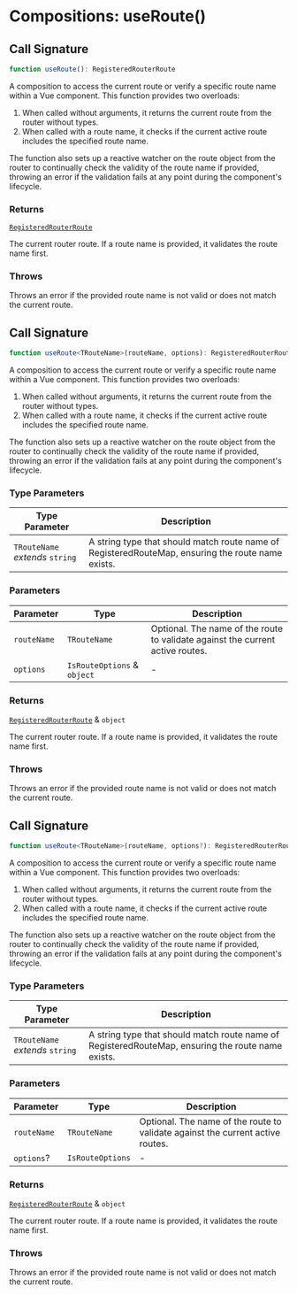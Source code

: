 # Compositions: useRoute()

## Call Signature

```ts
function useRoute(): RegisteredRouterRoute
```

A composition to access the current route or verify a specific route name within a Vue component.
This function provides two overloads:
1. When called without arguments, it returns the current route from the router without types.
2. When called with a route name, it checks if the current active route includes the specified route name.

The function also sets up a reactive watcher on the route object from the router to continually check the validity of the route name
if provided, throwing an error if the validation fails at any point during the component's lifecycle.

### Returns

[`RegisteredRouterRoute`](../types/RegisteredRouterRoute.md)

The current router route. If a route name is provided, it validates the route name first.

### Throws

Throws an error if the provided route name is not valid or does not match the current route.

## Call Signature

```ts
function useRoute<TRouteName>(routeName, options): RegisteredRouterRoute & object
```

A composition to access the current route or verify a specific route name within a Vue component.
This function provides two overloads:
1. When called without arguments, it returns the current route from the router without types.
2. When called with a route name, it checks if the current active route includes the specified route name.

The function also sets up a reactive watcher on the route object from the router to continually check the validity of the route name
if provided, throwing an error if the validation fails at any point during the component's lifecycle.

### Type Parameters

| Type Parameter | Description |
| ------ | ------ |
| `TRouteName` *extends* `string` | A string type that should match route name of RegisteredRouteMap, ensuring the route name exists. |

### Parameters

| Parameter | Type | Description |
| ------ | ------ | ------ |
| `routeName` | `TRouteName` | Optional. The name of the route to validate against the current active routes. |
| `options` | `IsRouteOptions` & `object` | - |

### Returns

[`RegisteredRouterRoute`](../types/RegisteredRouterRoute.md) & `object`

The current router route. If a route name is provided, it validates the route name first.

### Throws

Throws an error if the provided route name is not valid or does not match the current route.

## Call Signature

```ts
function useRoute<TRouteName>(routeName, options?): RegisteredRouterRoute & object
```

A composition to access the current route or verify a specific route name within a Vue component.
This function provides two overloads:
1. When called without arguments, it returns the current route from the router without types.
2. When called with a route name, it checks if the current active route includes the specified route name.

The function also sets up a reactive watcher on the route object from the router to continually check the validity of the route name
if provided, throwing an error if the validation fails at any point during the component's lifecycle.

### Type Parameters

| Type Parameter | Description |
| ------ | ------ |
| `TRouteName` *extends* `string` | A string type that should match route name of RegisteredRouteMap, ensuring the route name exists. |

### Parameters

| Parameter | Type | Description |
| ------ | ------ | ------ |
| `routeName` | `TRouteName` | Optional. The name of the route to validate against the current active routes. |
| `options`? | `IsRouteOptions` | - |

### Returns

[`RegisteredRouterRoute`](../types/RegisteredRouterRoute.md) & `object`

The current router route. If a route name is provided, it validates the route name first.

### Throws

Throws an error if the provided route name is not valid or does not match the current route.
